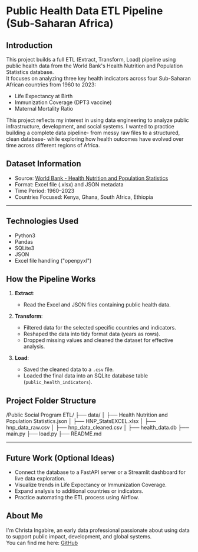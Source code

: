 # Public Health Data ETL Pipeline (Sub-Saharan Africa)

## Introduction
This project builds a full ETL (Extract, Transform, Load) pipeline using public health data from the World Bank's Health Nutrition and Population Statistics database.  
It focuses on analyzing three key health indicators across four Sub-Saharan African countries from 1960 to 2023:
-  Life Expectancy at Birth
- Immunization Coverage (DPT3 vaccine)
- Maternal Mortality Ratio

This project reflects my interest in using data engineering to analyze public infrastructure, development, and social systems. I wanted to practice building a complete data pipeline- from messy raw files to a structured, clean database- while exploring how health outcomes have evolved over time across different regions of Africa.


## Dataset Information
- Source: [World Bank - Health Nutrition and Population Statistics](https://datacatalog.worldbank.org/search/dataset/0037652/Health-Nutrition-and-Population-Statistics)
- Format: Excel file (.xlsx) and JSON metadata
- Time Period: 1960–2023
- Countries Focused: Kenya, Ghana, South Africa, Ethiopia

---

## Technologies Used
- Python3
- Pandas
- SQLite3
- JSON
- Excel file handling ("openpyxl")



## How the Pipeline Works

1. **Extract**:
    - Read the Excel and JSON files containing public health data.

2. **Transform**:
    - Filtered data for the selected specific countries and indicators.
    - Reshaped the data into tidy format data (years as rows).
    - Dropped missing values and cleaned the dataset for effective analysis.

3. **Load**:
    - Saved the cleaned data to a `.csv` file.
    - Loaded the final data into an SQLite database table (`public_health_indicators`).



## Project Folder Structure

/Public Social Program ETL/ ├── data/ │ ├── Health Nutrition and Population Statistics.json │ ├── HNP_StatsEXCEL.xlsx │ ├── hnp_data_raw.csv │ ├── hnp_data_cleaned.csv │ ├── health_data.db ├── main.py ├── load.py ├── README.md


---

## Future Work (Optional Ideas)
- Connect the database to a FastAPI server or a Streamlit dashboard for live data exploration.
- Visualize trends in Life Expectancy or Immunization Coverage.
- Expand analysis to additional countries or indicators.
- Practice automating the ETL process using Airflow.



## About Me
I'm Christa Ingabire, an early data professional passionate about using data to support public impact, development, and global systems.  
You can find me here: [GitHub](https://github.com/christaingabire)


